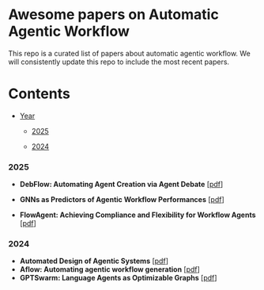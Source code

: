 # Awesome papers on Automatic Agentic Workflow



This repo is a curated list of papers about automatic agentic workflow. We will consistently update this repo to include the most recent papers.



# Contents

- [Year](#contents)

  - [2025](#2025)

  - [2024](#2024)

### 2025

- **DebFlow: Automating Agent Creation via Agent Debate** [[pdf](https://arxiv.org/abs/2503.23781)] 

- **GNNs as Predictors of Agentic Workflow Performances** [[pdf](https://arxiv.org/pdf/2503.11301)] 

- **FlowAgent: Achieving Compliance and Flexibility for Workflow Agents** [[pdf](https://arxiv.org/abs/2502.14345)]

### 2024

- **Automated Design of Agentic Systems** [[pdf](https://arxiv.org/pdf/2408.08435)]
- **Aflow: Automating agentic workflow generation** [[pdf](https://arxiv.org/pdf/2410.10762)]
- **GPTSwarm: Language Agents as Optimizable Graphs** [[pdf]()]
